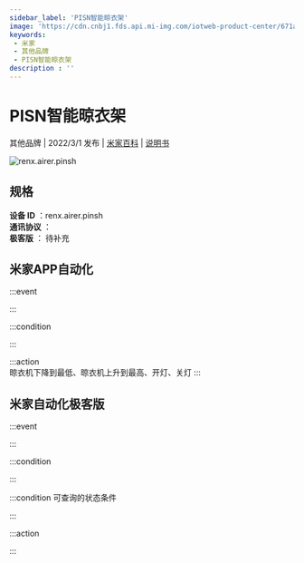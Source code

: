 ```yaml
---
sidebar_label: 'PISN智能晾衣架'
image: 'https://cdn.cnbj1.fds.api.mi-img.com/iotweb-product-center/671afea920c8b0f5c03e7f8960682d77_1641633037374.png?GalaxyAccessKeyId=AKVGLQWBOVIRQ3XLEW&Expires=9223372036854775807&Signature=jT2lDD/av/VmsmnINW6GN1zPKSk='
keywords: 
 - 米家
 - 其他品牌
 - PISN智能晾衣架
description : ''
---
```

# PISN智能晾衣架

其他品牌 | 2022/3/1 发布 | [米家百科](https://home.mi.com/webapp/content/baike/product/index.html?model=renx.airer.pinsh) | [说明书](https://home.mi.com/views/introduction.html?model=renx.airer.pinsh&region=cn)

![renx.airer.pinsh](https://cdn.cnbj1.fds.api.mi-img.com/iotweb-product-center/671afea920c8b0f5c03e7f8960682d77_1641633037374.png?GalaxyAccessKeyId=AKVGLQWBOVIRQ3XLEW&Expires=9223372036854775807&Signature=jT2lDD/av/VmsmnINW6GN1zPKSk=)

## 规格  
> 
**设备 ID** ：renx.airer.pinsh  
**通讯协议** ：  
**极客版**  ： 待补充 


## 米家APP自动化  

:::event  

:::

:::condition  

:::

:::action   
晾衣机下降到最低、晾衣机上升到最高、开灯、关灯
:::

## 米家自动化极客版  

:::event  

:::

:::condition  

:::

:::condition 可查询的状态条件  

:::

:::action  

:::

        
